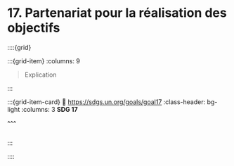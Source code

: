 # 17. Partenariat pour la réalisation des objectifs

::::{grid}

:::{grid-item}
:columns: 9

> Explication


:::

:::{grid-item-card}
:link: https://sdgs.un.org/goals/goal17
:class-header: bg-light
:columns: 3
**SDG 17**

^^^

```{image} ../../_static/Images/F-SDG-Icons-2019-WEB/F-WEB-Goal-17.png

```

:::

::::